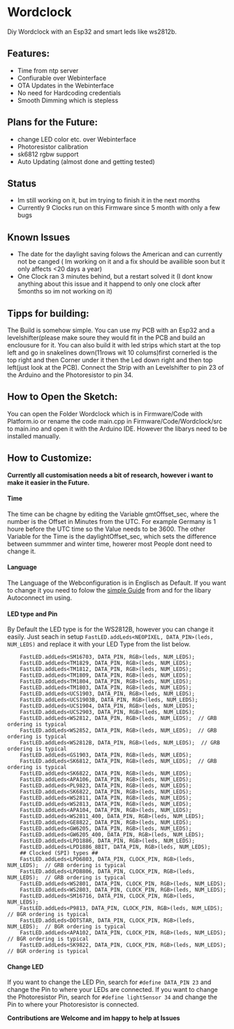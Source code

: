 # Wordclock
Diy Wordclock with an Esp32 and smart leds like ws2812b.

## Features: 
- Time from ntp server
- Confiurable over Webinterface
- OTA Updates in the Webinterface 
- No need for Hardcoding credentials
- Smooth Dimming which is stepless

## Plans for the Future:
- change LED color etc. over Webinterface 
- Photoresistor calibration
- sk6812 rgbw support
- Auto Updating (almost done and getting tested)

## Status
- Im still working on it, but im trying to finish it in the next months
- Currently 9 Clocks run on this Firmware since 5 month with only a few bugs 

## Known Issues
- The date for the daylight saving folows the American and can currently not be canged ( Im working on it and a fix should be availible soon but it only affects <20 days a year)
- One Clock ran 3 minutes behind, but a restart solved it (I dont know anything about this issue and it happend to only one clock after 5months so im not working on it)

## Tipps for building:

The Build is somehow simple. You can use my PCB with an Esp32 and a levelshifter(please make soure they would fit in the PCB
and build an enclousure for it.
You can also build it with led strips which start at the top left and go in snakelines down(11rows wit 10 colums)first cornerled is the top right and then Corner under it then the Led down right and then top left(just look at the PCB). Connect the Strip with an Levelshifter to pin 23 of the Arduino and the Photoresistor to pin 34.

## How to Open the Sketch:
You can open the Folder Wordclock which is in Firmware/Code with Platform.io or rename the code main.cpp in  Firmware/Code/Wordclock/src to main.ino  and open it with the Arduino IDE. However the libarys need to be installed manually.

## How to Customize:
**Currently all customisation needs a bit of research, however i want to make it easier in the Future.**
#### Time
The time can be chagne by editing the Variable gmtOffset_sec, where the number is the Offset in Minutes from the UTC. For example Germany is 1 houre before the UTC time so the Value needs to be 3600. The other Variable for the Time is the daylightOffset_sec, which sets the difference between summmer and winter time, howerer most People dont need to change it.
#### Language
The Language of the Webconfiguration is in Englisch as Default. If you want to change it you need to folow the [simple Guide](https://hieromon.github.io/AutoConnect/adexterior.html) from and for the libary Autoconnect im using.
#### LED type and Pin
By Default the LED type is for the WS2812B, however you can change it easily. Just seach in setup  ```FastLED.addLeds<NEOPIXEL, DATA_PIN>(leds, NUM_LEDS)``` and replace it with your LED Type from the list below.
```
    FastLED.addLeds<SM16703, DATA_PIN, RGB>(leds, NUM_LEDS);
    FastLED.addLeds<TM1829, DATA_PIN, RGB>(leds, NUM_LEDS);
    FastLED.addLeds<TM1812, DATA_PIN, RGB>(leds, NUM_LEDS);
    FastLED.addLeds<TM1809, DATA_PIN, RGB>(leds, NUM_LEDS);
    FastLED.addLeds<TM1804, DATA_PIN, RGB>(leds, NUM_LEDS);
    FastLED.addLeds<TM1803, DATA_PIN, RGB>(leds, NUM_LEDS);
    FastLED.addLeds<UCS1903, DATA_PIN, RGB>(leds, NUM_LEDS);
    FastLED.addLeds<UCS1903B, DATA_PIN, RGB>(leds, NUM_LEDS);
    FastLED.addLeds<UCS1904, DATA_PIN, RGB>(leds, NUM_LEDS);
    FastLED.addLeds<UCS2903, DATA_PIN, RGB>(leds, NUM_LEDS);
    FastLED.addLeds<WS2812, DATA_PIN, RGB>(leds, NUM_LEDS);  // GRB ordering is typical
    FastLED.addLeds<WS2852, DATA_PIN, RGB>(leds, NUM_LEDS);  // GRB ordering is typical
    FastLED.addLeds<WS2812B, DATA_PIN, RGB>(leds, NUM_LEDS);  // GRB ordering is typical
    FastLED.addLeds<GS1903, DATA_PIN, RGB>(leds, NUM_LEDS);
    FastLED.addLeds<SK6812, DATA_PIN, RGB>(leds, NUM_LEDS);  // GRB ordering is typical
    FastLED.addLeds<SK6822, DATA_PIN, RGB>(leds, NUM_LEDS);
    FastLED.addLeds<APA106, DATA_PIN, RGB>(leds, NUM_LEDS);
    FastLED.addLeds<PL9823, DATA_PIN, RGB>(leds, NUM_LEDS);
    FastLED.addLeds<SK6822, DATA_PIN, RGB>(leds, NUM_LEDS);
    FastLED.addLeds<WS2811, DATA_PIN, RGB>(leds, NUM_LEDS);
    FastLED.addLeds<WS2813, DATA_PIN, RGB>(leds, NUM_LEDS);
    FastLED.addLeds<APA104, DATA_PIN, RGB>(leds, NUM_LEDS);
    FastLED.addLeds<WS2811_400, DATA_PIN, RGB>(leds, NUM_LEDS);
    FastLED.addLeds<GE8822, DATA_PIN, RGB>(leds, NUM_LEDS);
    FastLED.addLeds<GW6205, DATA_PIN, RGB>(leds, NUM_LEDS);
    FastLED.addLeds<GW6205_400, DATA_PIN, RGB>(leds, NUM_LEDS);
    FastLED.addLeds<LPD1886, DATA_PIN, RGB>(leds, NUM_LEDS);
    FastLED.addLeds<LPD1886_8BIT, DATA_PIN, RGB>(leds, NUM_LEDS);
    ## Clocked (SPI) types ##
    FastLED.addLeds<LPD6803, DATA_PIN, CLOCK_PIN, RGB>(leds, NUM_LEDS);  // GRB ordering is typical
    FastLED.addLeds<LPD8806, DATA_PIN, CLOCK_PIN, RGB>(leds, NUM_LEDS);  // GRB ordering is typical
    FastLED.addLeds<WS2801, DATA_PIN, CLOCK_PIN, RGB>(leds, NUM_LEDS);
    FastLED.addLeds<WS2803, DATA_PIN, CLOCK_PIN, RGB>(leds, NUM_LEDS);
    FastLED.addLeds<SM16716, DATA_PIN, CLOCK_PIN, RGB>(leds, NUM_LEDS);
    FastLED.addLeds<P9813, DATA_PIN, CLOCK_PIN, RGB>(leds, NUM_LEDS);  // BGR ordering is typical
    FastLED.addLeds<DOTSTAR, DATA_PIN, CLOCK_PIN, RGB>(leds, NUM_LEDS);  // BGR ordering is typical
    FastLED.addLeds<APA102, DATA_PIN, CLOCK_PIN, RGB>(leds, NUM_LEDS);  // BGR ordering is typical
    FastLED.addLeds<SK9822, DATA_PIN, CLOCK_PIN, RGB>(leds, NUM_LEDS);  // BGR ordering is typical
```
#### Change LED
If you want to change the LED Pin, search for ``` #define DATA_PIN 23 ``` and change the Pin to where your LEDs are connected.
If you want to change the Photoresistor Pin, search for ``` #define lightSensor 34 ``` and change the Pin to where your Photoresistor is connected.

**Contributions are Welcome and im happy to help at Issues**
